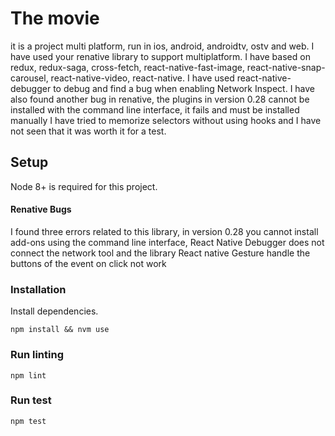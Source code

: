# The movie
it is a project multi platform, run in ios, android, androidtv, ostv and web.
I have used your renative library to support multiplatform.
I have based on redux, redux-saga, cross-fetch, react-native-fast-image, react-native-snap-carousel, react-native-video, react-native.
I have used react-native-debugger to debug and find a bug when enabling Network Inspect.
I have also found another bug in renative, the plugins in version 0.28 cannot be installed with the command line interface, it fails and must be installed manually
I have tried to memorize selectors without using hooks and I have not seen that it was worth it for a test.

## Setup

Node 8+ is required for this project.

#### Renative Bugs

I found three errors related to this library, in version 0.28 you cannot install add-ons using the command line interface, React Native Debugger does not connect the network tool and the library React native Gesture handle the buttons of the event on click not work

### Installation

Install dependencies.

```
npm install && nvm use
```

### Run linting

```
npm lint
```

### Run test

```
npm test
```


